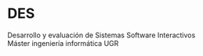 # DES
Desarrollo y evaluación de Sistemas Software Interactivos  
Máster ingeniería informática UGR

